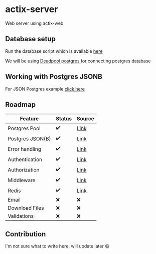 # actix-server
Web server using actix-web

## Database setup
Run the database script which is available [here](https://github.com/saiumesh535/actix-server/blob/master/scripts/sql/init.sql)

We will be using [Deadpool postgres ](https://crates.io/crates/deadpool-postgres) for connecting postgres database


## Working with Postgres JSONB
For JSON Postgres example [click here](https://github.com/saiumesh535/actix-server/tree/master/src/Json)

## Roadmap

| Feature  | Status | Source |
| ------------- | ------------- | ------------- |
| Postgres Pool  | :heavy_check_mark:  | [Link](https://github.com/saiumesh535/actix-server/blob/master/src/main.rs#L15)
| Postgres JSON(B)  | :heavy_check_mark:  | [Link](https://github.com/saiumesh535/actix-server/tree/master/src/Json) |
| Error handling | :heavy_check_mark:  | [Link](https://github.com/saiumesh535/actix-server/pull/8/files) |
| Authentication | :heavy_check_mark:  | [Link](https://github.com/saiumesh535/actix-server/pull/6) |
| Authorization | :heavy_check_mark:  | [Link](https://github.com/saiumesh535/actix-server/pull/7) |
| Middleware | :heavy_check_mark:  | [Link](https://github.com/saiumesh535/actix-server/pull/7) |
| Redis | :heavy_check_mark:  | [Link](https://github.com/saiumesh535/actix-server/pull/6) |
| Email | :x:  | :x: |
| Download Files | :x:  | :x: |
| Validations | :x:  | :x: |

## Contribution
I'm not sure what to write here, will update later :smiley:
